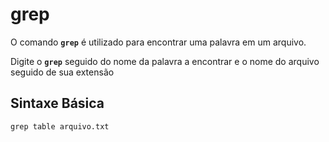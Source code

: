 # grep

O comando __`grep`__ é utilizado para encontrar uma palavra em um arquivo.

Digite o __`grep`__ seguido do nome da palavra a encontrar e o nome do arquivo seguido de sua extensão

## Sintaxe Básica

```
grep table arquivo.txt
```

